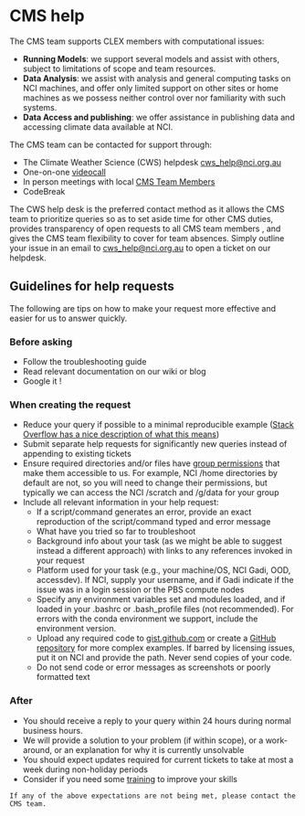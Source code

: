 # CMS help

The CMS team supports CLEX members with computational issues: 

+ **Running Models**: we support several models and assist with others, subject to limitations of scope and team resources. 
+ **Data Analysis**: we assist with analysis and general computing tasks on NCI machines, and offer only limited support on other sites or home machines as we possess neither control over nor familiarity with such systems.
+ **Data Access and publishing**: we offer assistance in publishing data and accessing climate data available at NCI.

The CMS team can be contacted for support through: 

+ The Climate Weather Science (CWS) helpdesk cws_help@nci.org.au
+ One-on-one [videocall](services-one-on-one.md)
+ In person meetings with local [CMS Team Members](../team.md)
+ CodeBreak

The CWS help desk is the preferred contact method as it allows the CMS team to prioritize queries so as to set aside time for other CMS duties, provides transparency of open requests to all CMS team members , and gives the CMS team flexibility to cover for team absences. Simply outline your issue in an email to cws_help@nci.org.au to open a ticket on our helpdesk.

## Guidelines for help requests

The following are tips on how to make your request more effective and easier for us to answer quickly.

### Before asking

+ Follow the troubleshooting guide
+ Read relevant documentation on our wiki or blog
+ Google it !

### When creating the request 

+ Reduce your query if possible to a minimal reproducible example ([Stack Overflow has a nice description of what this means](https://stackoverflow.com/help/minimal-reproducible-example))
+ Submit separate help requests for significantly new queries instead of appending to existing tickets
+ Ensure required directories and/or files have [group permissions](http://climate-cms.wikis.unsw.edu.au/Tips:_Custom_file_permissions_at_creation) that make them accessible to us. For example, NCI /home directories by default are not, so you will need to change their permissions, but typically we can access the NCI /scratch and /g/data for your group
+ Include all relevant information in your help request:
    + If a script/command generates an error, provide an exact reproduction of the script/command typed and error message
    + What have you tried so far to troubleshoot
    + Background info about your task (as we might be able to suggest instead a different approach) with links to any references invoked in your request
    + Platform used for your task (e.g., your machine/OS, NCI Gadi, OOD, accessdev). If NCI, supply your username, and if Gadi indicate if the issue was in a login session or the PBS compute nodes
    + Specify any environment variables set and modules loaded, and if loaded in your .bashrc or .bash_profile files (not recommended). For errors with the conda environment we support, include the environment version. 
    + Upload any required code to [gist.github.com](https://gist.github.com/) or create a [GitHub repository](https://docs.github.com/en/free-pro-team@latest/github/getting-started-with-github/create-a-repo) for more complex examples. If barred by licensing issues, put it on NCI and provide the path. Never send copies of your code.
    + Do not send code or error messages as screenshots or poorly formatted text

### After

+ You should receive a reply to your query within 24 hours during normal business hours.
+ We will provide a solution to your problem (if within scope), or a work-around, or an explanation for why it is currently unsolvable
+ You should expect updates required for current tickets to take at most a week during non-holiday periods
+ Consider if you need some [training](../training/training-intro.md) to improve your skills

```{warning}
If any of the above expectations are not being met, please contact the CMS team.
```
